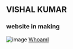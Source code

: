 ## VISHAL KUMAR
### website in making
![image](https://qph.ec.quoracdn.net/main-qimg-79d77e3edbad4e35785402b59ce42b91-c)
[WhoamI](#WhoamI)
